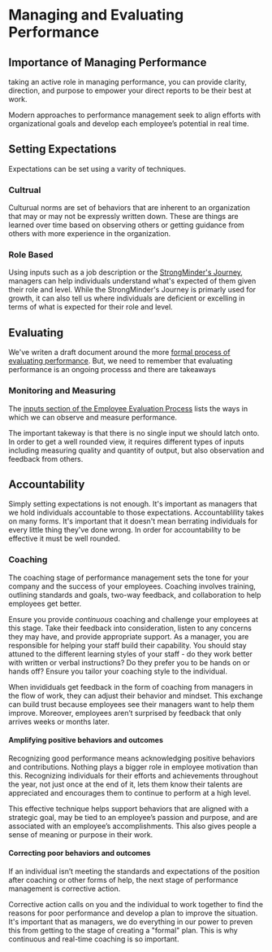 # Managing and Evaluating Performance

## Importance of Managing Performance

taking an active role in managing performance, you can provide clarity, direction, and purpose to empower your direct reports to be their best at work.

Modern approaches to performance management seek to align efforts with organizational goals and develop each employee’s potential in real time. 

## Setting Expectations

Expectations can be set using a varity of techniques.

### Cultrual

Culturual norms are set of behaviors that are inherent to an organization that may or may not be expressly written down.  These are things are learned over time based on observing others or getting guidance from others with more experience in the organization.

### Role Based

Using inputs such as a job description or the [StrongMinder's Journey](https://strongmind.atlassian.net/wiki/spaces/PENG/pages/1033699373/StrongMinder+s+Journey), managers can help individuals understand what's expected of them given their role and level.  While the StrongMinder's Journey is primarly used for growth, it can also tell us where individuals are deficient or excelling in terms of what is expected for their role and level.

## Evaluating

We've writen a draft document around the more [formal process of evaluating performance](https://strongmind.atlassian.net/wiki/spaces/EM/pages/2974974576/Employee+Evaluation+Process+draft).  But, we need to remember that evaluating performance is an ongoing processs and there are takeaways 

### Monitoring and Measuring

The [inputs section of the Employee Evaluation Process](https://strongmind.atlassian.net/wiki/spaces/EM/pages/2974974576/Employee+Evaluation+Process+draft#Inputs) lists the ways in which we can observe and measure performance.

The important takeway is that there is no single input we should latch onto.  In order to get a well rounded view, it requires different types of inputs including measuring quality and quantity of output, but also observation and feedback from others. 

## Accountability

Simply setting expectations is not enough. It's important as managers that we hold individuals accountable to those expectations.  Accountablility takes on many forms.  It's important that it doesn't mean berrating individuals for every little thing they've done wrong.  In order for accountability to be effective it must be well rounded.
### Coaching

The coaching stage of performance management sets the tone for your company and the success of your employees. Coaching involves training, outlining standards and goals, two-way feedback, and collaboration to help employees get better.

Ensure you provide *continuous* coaching and challenge your employees at this stage. Take their feedback into consideration, listen to any concerns they may have, and provide appropriate support. As a manager, you are responsible for helping your staff build their capability. You should stay attuned to the different learning styles of your staff - do they work better with written or verbal instructions? Do they prefer you to be hands on or hands off? Ensure you tailor your coaching style to the individual.

When invididuals get feedback in the form of coaching from managers in the flow of work, they can adjust their behavior and mindset. This exchange can build trust because employees see their managers want to help them improve. Moreover, employees aren’t surprised by feedback that only arrives weeks or months later.

#### Amplifying positive behaviors and outcomes

Recognizing good performance means acknowledging positive behaviors and contributions.  Nothing plays a bigger role in employee motivation than this.  Recognizing individuals for their efforts and achievements throughout the year, not just once at the end of it, lets them know their talents are appreciated and encourages them to continue to perform at a high level.

This effective technique helps support behaviors that are aligned with a strategic goal, may be tied to an employee’s passion and purpose, and are associated with an employee’s accomplishments. This also gives people a sense of meaning or purpose in their work.
#### Correcting poor behaviors and outcomes

If an individual isn’t meeting the standards and expectations of the position after coaching or other forms of help, the next stage of performance management is corrective action.

Corrective action calls on you and the individual to work together to find the reasons for poor performance and develop a plan to improve the situation.  It's important that as managers, we do everything in our power to preven this from getting to the stage of creating a "formal" plan.  This is why continuous and real-time coaching is so important.